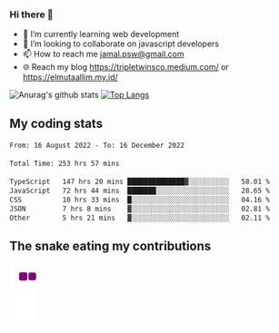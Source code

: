 ### Hi there 👋

<!--
**padepokanpenguin/padepokanpenguin** is a ✨ _special_ ✨ repository because its `README.md` (this file) appears on your GitHub profile.
-->

- 🌱 I’m currently learning  web development
- 👯 I’m looking to collaborate on javascript developers
- 📫 How to reach me jamal.psw@gmail.com
- 🌐 Reach my blog https://tripletwinsco.medium.com/ or https://elmutaallim.my.id/

![Anurag's github stats](https://github-readme-stats.vercel.app/api?username=padepokanpenguin&count_private=true&disable_animations=false&show_icons=true&theme=default)
[![Top Langs](https://github-readme-stats.vercel.app/api/top-langs/?username=padepokanpenguin&theme=default&layout=compact)](https://github.com/padepokanpenguin)

## My coding stats

<!--START_SECTION:waka-->

```text
From: 16 August 2022 - To: 16 December 2022

Total Time: 253 hrs 57 mins

TypeScript   147 hrs 20 mins ██████████████▓░░░░░░░░░░   58.01 %
JavaScript   72 hrs 44 mins  ███████░░░░░░░░░░░░░░░░░░   28.65 %
CSS          10 hrs 33 mins  █░░░░░░░░░░░░░░░░░░░░░░░░   04.16 %
JSON         7 hrs 8 mins    ▓░░░░░░░░░░░░░░░░░░░░░░░░   02.81 %
Other        5 hrs 21 mins   ▓░░░░░░░░░░░░░░░░░░░░░░░░   02.11 %
```

<!--END_SECTION:waka-->


## The snake eating my contributions
![snake gif](https://github.com/padepokanpenguin/padepokanpenguin/blob/output/github-contribution-grid-snake.gif)
